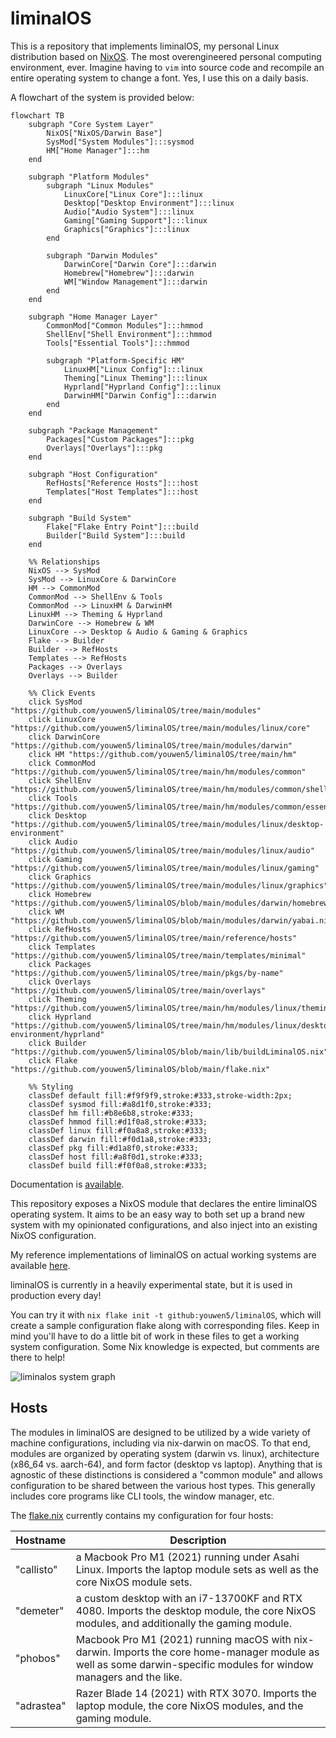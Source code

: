 # liminalOS

This is a repository that implements liminalOS, my personal Linux distribution
based on [NixOS](https://nixos.org/). The most overengineered personal
computing environment, ever. Imagine having to `vim` into source code and
recompile an entire operating system to change a font. Yes, I use this on a
daily basis.

A flowchart of the system is provided below:

```mermaid
flowchart TB
    subgraph "Core System Layer"
        NixOS["NixOS/Darwin Base"]
        SysMod["System Modules"]:::sysmod
        HM["Home Manager"]:::hm
    end

    subgraph "Platform Modules"
        subgraph "Linux Modules"
            LinuxCore["Linux Core"]:::linux
            Desktop["Desktop Environment"]:::linux
            Audio["Audio System"]:::linux
            Gaming["Gaming Support"]:::linux
            Graphics["Graphics"]:::linux
        end

        subgraph "Darwin Modules"
            DarwinCore["Darwin Core"]:::darwin
            Homebrew["Homebrew"]:::darwin
            WM["Window Management"]:::darwin
        end
    end

    subgraph "Home Manager Layer"
        CommonMod["Common Modules"]:::hmmod
        ShellEnv["Shell Environment"]:::hmmod
        Tools["Essential Tools"]:::hmmod
        
        subgraph "Platform-Specific HM"
            LinuxHM["Linux Config"]:::linux
            Theming["Linux Theming"]:::linux
            Hyprland["Hyprland Config"]:::linux
            DarwinHM["Darwin Config"]:::darwin
        end
    end

    subgraph "Package Management"
        Packages["Custom Packages"]:::pkg
        Overlays["Overlays"]:::pkg
    end

    subgraph "Host Configuration"
        RefHosts["Reference Hosts"]:::host
        Templates["Host Templates"]:::host
    end

    subgraph "Build System"
        Flake["Flake Entry Point"]:::build
        Builder["Build System"]:::build
    end

    %% Relationships
    NixOS --> SysMod
    SysMod --> LinuxCore & DarwinCore
    HM --> CommonMod
    CommonMod --> ShellEnv & Tools
    CommonMod --> LinuxHM & DarwinHM
    LinuxHM --> Theming & Hyprland
    DarwinCore --> Homebrew & WM
    LinuxCore --> Desktop & Audio & Gaming & Graphics
    Flake --> Builder
    Builder --> RefHosts
    Templates --> RefHosts
    Packages --> Overlays
    Overlays --> Builder

    %% Click Events
    click SysMod "https://github.com/youwen5/liminalOS/tree/main/modules"
    click LinuxCore "https://github.com/youwen5/liminalOS/tree/main/modules/linux/core"
    click DarwinCore "https://github.com/youwen5/liminalOS/tree/main/modules/darwin"
    click HM "https://github.com/youwen5/liminalOS/tree/main/hm"
    click CommonMod "https://github.com/youwen5/liminalOS/tree/main/hm/modules/common"
    click ShellEnv "https://github.com/youwen5/liminalOS/tree/main/hm/modules/common/shellenv"
    click Tools "https://github.com/youwen5/liminalOS/tree/main/hm/modules/common/essentials"
    click Desktop "https://github.com/youwen5/liminalOS/tree/main/modules/linux/desktop-environment"
    click Audio "https://github.com/youwen5/liminalOS/tree/main/modules/linux/audio"
    click Gaming "https://github.com/youwen5/liminalOS/tree/main/modules/linux/gaming"
    click Graphics "https://github.com/youwen5/liminalOS/tree/main/modules/linux/graphics"
    click Homebrew "https://github.com/youwen5/liminalOS/blob/main/modules/darwin/homebrew.nix"
    click WM "https://github.com/youwen5/liminalOS/blob/main/modules/darwin/yabai.nix"
    click RefHosts "https://github.com/youwen5/liminalOS/tree/main/reference/hosts"
    click Templates "https://github.com/youwen5/liminalOS/tree/main/templates/minimal"
    click Packages "https://github.com/youwen5/liminalOS/tree/main/pkgs/by-name"
    click Overlays "https://github.com/youwen5/liminalOS/tree/main/overlays"
    click Theming "https://github.com/youwen5/liminalOS/tree/main/hm/modules/linux/theming"
    click Hyprland "https://github.com/youwen5/liminalOS/tree/main/hm/modules/linux/desktop-environment/hyprland"
    click Builder "https://github.com/youwen5/liminalOS/blob/main/lib/buildLiminalOS.nix"
    click Flake "https://github.com/youwen5/liminalOS/blob/main/flake.nix"

    %% Styling
    classDef default fill:#f9f9f9,stroke:#333,stroke-width:2px;
    classDef sysmod fill:#a8d1f0,stroke:#333;
    classDef hm fill:#b8e6b8,stroke:#333;
    classDef hmmod fill:#d1f0a8,stroke:#333;
    classDef linux fill:#f0a8a8,stroke:#333;
    classDef darwin fill:#f0d1a8,stroke:#333;
    classDef pkg fill:#d1a8f0,stroke:#333;
    classDef host fill:#a8f0d1,stroke:#333;
    classDef build fill:#f0f0a8,stroke:#333;
```

Documentation is [available](https://garden.youwen.dev/Hacks/liminalOS-docs).

This repository exposes a NixOS module that declares the entire liminalOS
operating system. It aims to be an easy way to both set up a brand new system
with my opinionated configurations, and also inject into an existing NixOS
configuration.

My reference implementations of liminalOS on actual working systems are
available [here](./reference).

liminalOS is currently in a heavily experimental state, but it is used in
production every day!

You can try it with `nix flake init -t github:youwen5/liminalOS`, which will
create a sample configuration flake along with corresponding files. Keep in
mind you'll have to do a little bit of work in these files to get a working
system configuration. Some Nix knowledge is expected, but comments are there to
help!

![liminalos system graph](https://github.com/youwen5/youwen5/blob/main/assets/systemgraph.png?raw=true)

## Hosts

The modules in liminalOS are designed to be utilized by a wide variety of
machine configurations, including via nix-darwin on macOS. To that end, modules
are organized by operating system (darwin vs. linux), architecture (x86_64 vs.
aarch-64), and form factor (desktop vs laptop). Anything that is agnostic of
these distinctions is considered a "common module" and allows configuration to
be shared between the various host types. This generally includes core programs
like CLI tools, the window manager, etc.

The [flake.nix](/flake.nix) currently contains my configuration for four hosts:

| Hostname   | Description                                                                                                                                                         |
| ---------- | ------------------------------------------------------------------------------------------------------------------------------------------------------------------- |
| "callisto" | a Macbook Pro M1 (2021) running under Asahi Linux. Imports the laptop module sets as well as the core NixOS module sets.                                            |
| "demeter"  | a custom desktop with an i7-13700KF and RTX 4080. Imports the desktop module, the core NixOS modules, and additionally the gaming module.                           |
| "phobos"   | Macbook Pro M1 (2021) running macOS with nix-darwin. Imports the core home-manager module as well as some darwin-specific modules for window managers and the like. |
| "adrastea" | Razer Blade 14 (2021) with RTX 3070. Imports the laptop module, the core NixOS modules, and the gaming module.                                                      |

[^1]:
    also known as GNU/Linux, GNU+Linux, Freedesktop/systemd/musl/busybox Linux,
    Linux+friends, etc

[^2]:
    although this is not actually how the converse works, the rigor-hungry
    mathematicians reading can cry about it.

<!--## Keybinds-->
<!---->
<!--Non-exhaustive.-->
<!---->
<!--| Shortcut                                                                                                 | Action                           |-->
<!--| -------------------------------------------------------------------------------------------------------- | -------------------------------- |-->
<!--| <kbd>Super</kbd> + <kbd>W</kbd>                                                                          | Toggle floating                  |-->
<!--| <kbd>Super</kbd> + <kbd>K</kbd>                                                                          | Toggle layout                    |-->
<!--| <kbd>Super</kbd> + <kbd>E</kbd>                                                                          | Open Dolphin                     |-->
<!--| <kbd>Super</kbd> + <kbd>T</kbd>                                                                          | Open kitty                       |-->
<!--| <kbd>Super</kbd> + <kbd>F</kbd>                                                                          | Open librewolf                   |-->
<!--| <kbd>Super</kbd> + <kbd>R</kbd>                                                                          | Open pavucontrol                 |-->
<!--| <kbd>Super</kbd> + <kbd>Space</kbd>                                                                      | Open rofi                        |-->
<!--| <kbd>Super</kbd> + <kbd>Backspace</kbd>                                                                  | Open logout menu                 |-->
<!--| <kbd>Super</kbd> + <kbd>L</kbd>                                                                          | Screenshot region                |-->
<!--| <kbd>Super</kbd> + <kbd>H</kbd><kbd>J</kbd><kbd>K</kbd><kbd>L</kbd>                                      | Move around                      |-->
<!--| <kbd>Super</kbd> + <kbd>Ctrl</kbd> + <kbd>H</kbd><kbd>L</kbd>                                            | Move workspaces                  |-->
<!--| <kbd>Super</kbd> + <kbd>Alt</kbd> + <kbd>Ctrl</kbd> + <kbd>H</kbd><kbd>J</kbd><kbd>K</kbd><kbd>L</kbd>   | Move windows around workspaces   |-->
<!--| <kbd>Super</kbd> + <kbd>Shift</kbd> + <kbd>Ctrl</kbd> + <kbd>H</kbd><kbd>J</kbd><kbd>K</kbd><kbd>L</kbd> | Move windows around              |-->
<!--| <kbd>Super</kbd> + <kbd>S</kbd>                                                                          | Open Special Workspace           |-->
<!--| <kbd>Super</kbd> + <kbd>Enter</kbd>                                                                      | Fullscreen Window                |-->
<!--| <kbd>Super</kbd> + <kbd>Alt</kbd> + <kbd>S</kbd>                                                         | Move Window to Special Workspace |-->
